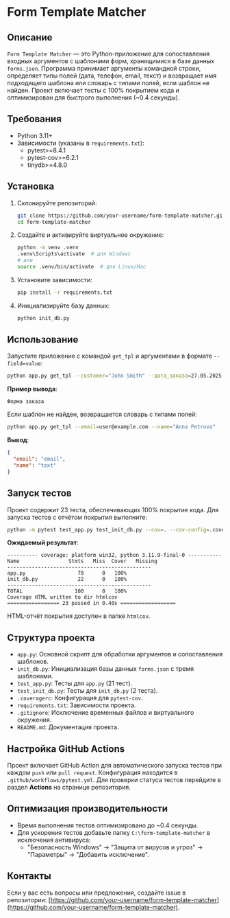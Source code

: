 # Form Template Matcher

## Описание

`Form Template Matcher` — это Python-приложение для сопоставления входных аргументов с шаблонами форм, хранящимися в базе данных `forms.json`. Программа принимает аргументы командной строки, определяет типы полей (дата, телефон, email, текст) и возвращает имя подходящего шаблона или словарь с типами полей, если шаблон не найден. Проект включает тесты с 100% покрытием кода и оптимизирован для быстрого выполнения (~0.4 секунды).

## Требования

- Python 3.11+
- Зависимости (указаны в `requirements.txt`):
  - pytest>=8.4.1
  - pytest-cov>=6.2.1
  - tinydb>=4.8.0

## Установка

1. Склонируйте репозиторий:
   ```bash
   git clone https://github.com/your-username/form-template-matcher.git
   cd form-template-matcher
   ```

2. Создайте и активируйте виртуальное окружение:
   ```bash
   python -m venv .venv
   .venv\Scripts\activate  # для Windows
   # или
   source .venv/bin/activate  # для Linux/Mac
   ```

3. Установите зависимости:
   ```bash
   pip install -r requirements.txt
   ```

4. Инициализируйте базу данных:
   ```bash
   python init_db.py
   ```

## Использование

Запустите приложение с командой `get_tpl` и аргументами в формате `--field=value`:

```bash
python app.py get_tpl --customer="John Smith" --дата_заказа=27.05.2025 --order_id=12345 --contact="+7 903 123 45 78"
```

**Пример вывода**:
```
Форма заказа
```

Если шаблон не найден, возвращается словарь с типами полей:

```bash
python app.py get_tpl --email=user@example.com --name="Anna Petrova"
```

**Вывод**:
```json
{
  "email": "email",
  "name": "text"
}
```

## Запуск тестов

Проект содержит 23 теста, обеспечивающих 100% покрытие кода. Для запуска тестов с отчётом покрытия выполните:

```bash
python -m pytest test_app.py test_init_db.py --cov=. --cov-config=.coveragerc --cov-report=term-missing --cov-report=html -vv
```

**Ожидаемый результат**:
```
---------- coverage: platform win32, python 3.11.9-final-0 -----------
Name                Stmts   Miss  Cover   Missing
-----------------------------------------------
app.py                 78      0   100%
init_db.py             22      0   100%
-----------------------------------------------
TOTAL                 100      0   100%
Coverage HTML written to dir htmlcov
================= 23 passed in 0.40s ==================
```

HTML-отчёт покрытия доступен в папке `htmlcov`.

## Структура проекта

- `app.py`: Основной скрипт для обработки аргументов и сопоставления шаблонов.
- `init_db.py`: Инициализация базы данных `forms.json` с тремя шаблонами.
- `test_app.py`: Тесты для `app.py` (21 тест).
- `test_init_db.py`: Тесты для `init_db.py` (2 теста).
- `.coveragerc`: Конфигурация для `pytest-cov`.
- `requirements.txt`: Зависимости проекта.
- `.gitignore`: Исключение временных файлов и виртуального окружения.
- `README.md`: Документация проекта.

## Настройка GitHub Actions

Проект включает GitHub Action для автоматического запуска тестов при каждом `push` или `pull request`. Конфигурация находится в `.github/workflows/pytest.yml`. Для проверки статуса тестов перейдите в раздел **Actions** на странице репозитория.

## Оптимизация производительности

- Время выполнения тестов оптимизировано до ~0.4 секунды.
- Для ускорения тестов добавьте папку `C:\form-template-matcher` в исключения антивируса:
  - "Безопасность Windows" → "Защита от вирусов и угроз" → "Параметры" → "Добавить исключение".

## Контакты

Если у вас есть вопросы или предложения, создайте issue в репозитории: [https://github.com/your-username/form-template-matcher](https://github.com/your-username/form-template-matcher).